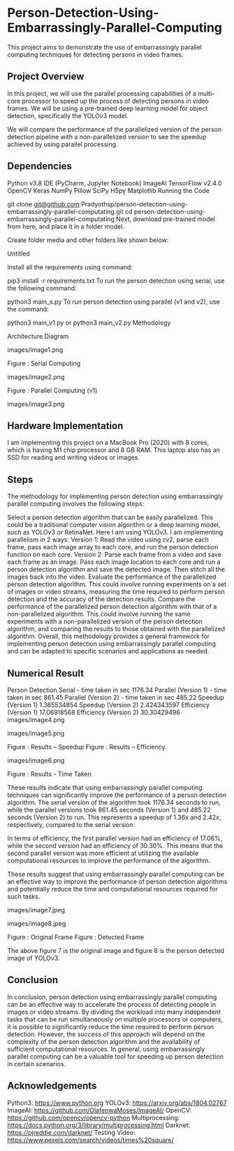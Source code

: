 # Person-Detection-Using-Embarrassingly-Parallel-Computing

This project aims to demonstrate the use of embarrassingly parallel computing techniques for detecting persons in video frames.

## Project Overview

In this project, we will use the parallel processing capabilities of a multi-core processor to speed up the process of detecting persons in video frames. We will be using a pre-trained deep learning model for object detection, specifically the YOLOv3 model.

We will compare the performance of the parallelized version of the person detection pipeline with a non-parallelized version to see the speedup achieved by using parallel processing.

## Dependencies

Python v3.8
IDE (PyCharm, Jupyter Notebook)
ImageAI
TensorFlow v2.4.0
OpenCV
Keras
NumPy
Pillow
SciPy
H5py
Matplotlib
Running the Code

git clone git@github.com:Pradyothsp/person-detection-using-embarrassingly-parallel-computating.git
cd person-detection-using-embarrassingly-parallel-computating
Next, download pre-trained model from here, and place it in a folder model.

Create folder media and other folders like shown below:

Untitled

Install all the requirements using command:

pip3 install -r requirements.txt
To run the person detection using serial, use the following command:

python3 main_s.py
To run person detection using parallel (v1 and v2), use the command:

python3 main_v1.py
or
python3 main_v2.py
Methodology

Architecture Diagram

images/image1.png

Figure : Serial Computing

images/image2.png

Figure : Parallel Computing (v1)

images/image3.png

## Hardware Implementation

I am implementing this project on a MacBook Pro (2020) with 8 cores, which is having M1 chip processor and 8 GB RAM. This laptop also has an SSD for reading and writing videos or images.

## Steps

The methodology for implementing person detection using embarrassingly parallel computing involves the following steps:

Select a person detection algorithm that can be easily parallelized. This could be a traditional computer vision algorithm or a deep learning model, such as YOLOv3 or RetinaNet. Here I am using YOLOv3.
I am implementing parallelism in 2 ways:
Version 1: Read the video using cv2, parse each frame, pass each image array to each core, and run the person detection function on each core.
Version 2: Parse each frame from a video and save each frame as an image. Pass each image location to each core and run a person detection algorithm and save the detected image. Then stitch all the images back into the video.
Evaluate the performance of the parallelized person detection algorithm. This could involve running experiments on a set of images or video streams, measuring the time required to perform person detection and the accuracy of the detection results.
Compare the performance of the parallelized person detection algorithm with that of a non-parallelized algorithm. This could involve running the same experiments with a non-parallelized version of the person detection algorithm, and comparing the results to those obtained with the parallelized algorithm.
Overall, this methodology provides a general framework for implementing person detection using embarrassingly parallel computing and can be adapted to specific scenarios and applications as needed.

## Numerical Result

Person Detection
Serial - time taken in sec	1176.34
Parallel (Version 1) - time taken in sec	861.45
Parallel (Version 2) - time taken in sec	485.22
Speedup (Version 1)	1.365534854
Speedup (Version 2)	2.424343597
Efficiency (Version 1)	17.06918568
Efficiency (Version 2)	30.30429496
images/image4.png

images/image5.png

Figure : Results – Speedup Figure : Results – Efficiency

images/image6.png

Figure : Results - Time Taken

These results indicate that using embarrassingly parallel computing techniques can significantly improve the performance of a person detection algorithm. The serial version of the algorithm took 1176.34 seconds to run, while the parallel versions took 861.45 seconds (Version 1) and 485.22 seconds (Version 2) to run. This represents a speedup of 1.36x and 2.42x, respectively, compared to the serial version.

In terms of efficiency, the first parallel version had an efficiency of 17.06%, while the second version had an efficiency of 30.30%. This means that the second parallel version was more efficient at utilizing the available computational resources to improve the performance of the algorithm.

These results suggest that using embarrassingly parallel computing can be an effective way to improve the performance of person detection algorithms and potentially reduce the time and computational resources required for such tasks.

images/image7.jpeg

images/image8.jpeg

Figure : Original Frame Figure : Detected Frame

The above figure 7 is the original image and figure 8 is the person detected image of YOLOv3.

## Conclusion

In conclusion, person detection using embarrassingly parallel computing can be an effective way to accelerate the process of detecting people in images or video streams. By dividing the workload into many independent tasks that can be run simultaneously on multiple processors or computers, it is possible to significantly reduce the time required to perform person detection. However, the success of this approach will depend on the complexity of the person detection algorithm and the availability of sufficient computational resources. In general, using embarrassingly parallel computing can be a valuable tool for speeding up person detection in certain scenarios.

## Acknowledgements

Python3: https://www.python.org
YOLOv3: https://arxiv.org/abs/1804.02767
ImageAI: https://github.com/OlafenwaMoses/ImageAI/
OpenCV: https://github.com/opencv/opencv-python
Multiprocessing: https://docs.python.org/3/library/multiprocessing.html
Darknet: https://pjreddie.com/darknet/
Testing Video: https://www.pexels.com/search/videos/times%20square/
